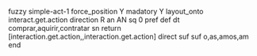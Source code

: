 fuzzy simple-act-1
   force_position Y
   madatory Y
   layout_onto interact.get.action
   direction R
   an AN
   sq 0
   pref 
   def 
    dt comprar,aquirir,contratar
    sn 
    return [interaction.get.action,,interaction.get.action]
    direct 
   suf 
   suf o,as,amos,am
end
